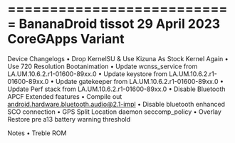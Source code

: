===========================
BananaDroid tissot
29 April 2023
CoreGApps Variant
===========================

Device Changelogs 
• Drop KernelSU & Use Kizuna As Stock Kernel Again
• Use 720 Resolution Bootanimation
• Update wcnss_service from LA.UM.10.6.2.r1-01600-89xx.0
• Update keystore from LA.UM.10.6.2.r1-01600-89xx.0
• Update gatekeeper from LA.UM.10.6.2.r1-01600-89xx.0
• Update Perf stack from LA.UM.10.6.2.r1-01600-89xx.0
• Disable Bluetooth APCF Extended features
• Compile out android.hardware.bluetooth.audio@2.1-impl
• Disable bluetooth enhanced SCO connection
• GPS Split Location daemon seccomp_policy
• Overlay Restore pre a13 battery warning threshold

Notes
• Treble ROM
